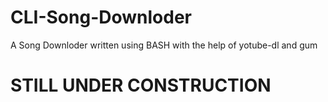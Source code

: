 # CLI-Song-Downloder
A Song Downloder written using BASH with the help of yotube-dl and gum
# STILL UNDER CONSTRUCTION

